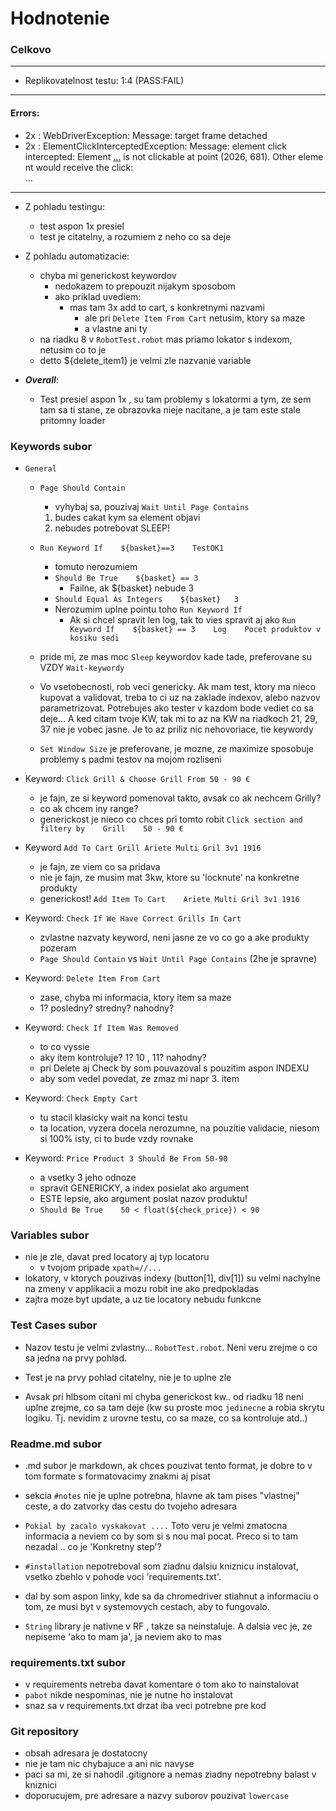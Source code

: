 # Hodnotenie

### Celkovo

---
- Replikovatelnost testu: 1:4    (PASS:FAIL)
---

#### Errors:
- 2x : WebDriverException: Message: target frame detached
- 2x : ElementClickInterceptedException: Message: element click intercepted: Element <a class="e-button e-button--negative" href="/kosik/?item=7769645&amp;event=delete&amp;do=itemRemove">...</a> is not clickable at point (2026, 681). Other eleme
nt would receive the click: <div class="c-responsive-cart__total">...</div>

---
  
- Z pohladu testingu:
  - test aspon 1x presiel
  - test je citatelny, a rozumiem z neho co sa deje

- Z pohladu automatizacie:
  - chyba mi generickost keywordov
    - nedokazem to prepouzit nijakym sposobom
    - ako priklad uvediem:  
      - mas tam 3x add to cart, s konkretnymi nazvami
        - ale pri `Delete Item From Cart` netusim, ktory sa maze
        - a vlastne ani ty 
  - na riadku 8 v `RobotTest.robot` mas priamo lokator s indexom, netusim co to je
  - detto  ${delete_item1}  je velmi zle nazvanie variable


- ***Overall***:
  - Test presiel aspon 1x , su tam problemy s lokatormi a tym, ze sem tam sa ti stane,
    ze obrazovka nieje nacitane, a je tam este stale pritomny loader

### Keywords subor

- `General`
  - `Page Should Contain` 
    - vyhybaj sa, pouzivaj `Wait Until Page Contains`
    1. budes cakat kym sa element objavi
    2. nebudes potrebovat SLEEP!
  - `Run Keyword If    ${basket}==3    TestOK1`
    - tomuto nerozumiem
    - `Should Be True    ${basket} == 3`
      - Failne, ak ${basket} nebude 3
    - `Should Equal As Integers    ${basket}   3`
    - Nerozumim uplne pointu toho `Run Keyword If`
      - Ak si chcel spravit len log, tak to vies spravit aj ako `Run Keyword If    ${basket} == 3    Log    Pocet produktov v kosiku sedi`
  - pride mi, ze mas moc `Sleep` keywordov kade tade, preferovane su VZDY `Wait-keywordy`

  - Vo vsetobecnosti, rob veci genericky. Ak mam test, ktory ma nieco kupovat a validovat, 
  treba to ci uz na zaklade indexov, alebo nazvov parametrizovat. Potrebujes ako tester
  v kazdom bode vediet co sa deje... A ked citam tvoje KW, tak mi to az na KW na riadkoch 21, 29, 37 nie je vobec jasne. Je to az priliz nic nehovoriace, tie keywordy


  - `Set Window Size` je preferovane, je mozne, ze maximize sposobuje problemy s padmi testov na mojom rozliseni
    
- Keyword: `Click Grill & Choose Grill From 50 - 90 €`
  - je fajn, ze si keyword pomenoval takto, avsak co ak nechcem Grilly? 
  - co ak chcem iny range? 
  - generickost je nieco co chces pri tomto robit
  `Click section and filtery by    Grill    50 - 90 €`

- Keyword `Add To Cart Grill Ariete Multi Gril 3v1 1916`
  - je fajn, ze viem co sa pridava
  - nie je fajn, ze musim mat 3kw, ktore su 'locknute' na konkretne produkty
  - generickost!
  `Add Item To Cart    Ariete Multi Gril 3v1 1916`

- Keyword: `Check If We Have Correct Grills In Cart`
  - zvlastne nazvaty keyword, neni jasne ze vo co go a ake produkty pozeram
  - `Page Should Contain` vs `Wait Until Page Contains`  (2he je spravne)

- Keyword: `Delete Item From Cart`
  - zase, chyba mi informacia, ktory item sa maze
  - 1? posledny? stredny? nahodny?

- Keyword: `Check If Item Was Removed`
  - to co vyssie
  - aky item kontroluje? 1? 10 , 11? nahodny?
  - pri Delete aj Check by som pouvazoval s pouzitim aspon INDEXU
  - aby som vedel povedat, ze zmaz mi napr 3. item

- Keyword: `Check Empty Cart`
  - tu stacil klasicky wait na konci testu
  - ta location, vyzera docela nerozumne, na pouzitie validacie, niesom si 100% isty, ci to bude vzdy rovnake

- Keyword: `Price Product 3 Should Be From 50-90`
  - a vsetky 3 jeho odnoze
  - spravit GENERICKY, a  index posielat ako argument
  - ESTE lepsie, ako argument poslat nazov produktu! 
  - `Should Be True    50 < float(${check_price}) < 90`
  
### Variables subor

- nie je zle, davat pred locatory aj typ locatoru
  - v tvojom pripade `xpath=//...`
- lokatory, v ktorych pouzivas indexy (button[1], div[1]) su velmi nachylne na zmeny v applikacii
a mozu robit ine ako predpokladas 
- zajtra moze byt update, a uz tie locatory nebudu funkcne

### Test Cases subor

- Nazov testu je velmi zvlastny... `RobotTest.robot`. Neni veru zrejme o co sa jedna na prvy pohlad.

- Test je na prvy pohlad citatelny, nie je to uplne zle
- Avsak pri hlbsom citani mi chyba generickost kw.. od riadku 18 neni uplne zrejme, co sa tam deje (kw su proste moc `jedinecne` a robia skrytu logiku. Tj. nevidim z urovne testu, co sa maze, co sa kontroluje atd..)

### Readme.md subor

- .md subor je markdown, ak chces pouzivat tento format, je dobre to v tom formate s formatovacimy znakmi aj pisat
- sekcia `#notes` nie je uplne potrebna, hlavne ak tam pises "vlastnej" ceste, a do zatvorky das cestu do tvojeho adresara
- `Pokial by zacalo vyskakovat ....` Toto veru je velmi zmatocna informacia a neviem co by som 
si s nou mal pocat. Preco si to tam nezadal .. co je 'Konkretny step'?

- `#installation` nepotreboval som ziadnu dalsiu kniznicu instalovat, vsetko zbehlo v pohode voci 'requirements.txt'.

- dal by som aspon linky, kde sa da chromedriver stiahnut a informaciu o tom, ze musi byt v systemovych cestach, aby to fungovalo. 

- `String` library je nativne v RF , takze sa neinstaluje. A dalsia vec je, ze nepiseme 'ako to mam ja', ja neviem ako to mas 

### requirements.txt subor
 
- v requirements netreba davat komentare o tom ako to nainstalovat 
- `pabot` nikde nespominas, nie je nutne ho instalovat
- snaz sa v requirements.txt drzat iba veci potrebne pre kod

### Git repository

- obsah adresara je dostatocny
- nie je tam nic chybajuce a ani nic navyse
- paci sa mi, ze si nahodil .gitignore a nemas ziadny nepotrebny balast v kniznici
- doporucujem, pre adresare a nazvy suborov pouzivat `lowercase` 
